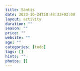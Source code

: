 ```yaml
---
title: Säntis
date: 2023-10-24T18:48:33+02:00
layout: activity
duration: ""
season: ""
price: ""
website: ""
age: ""
categories: [todo]
tags: []
hints: ""
photos: []
---
```


